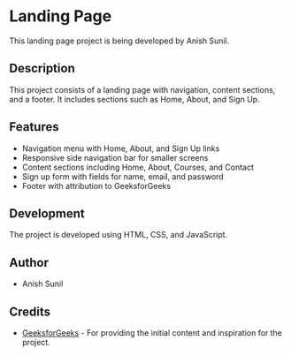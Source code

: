 # Landing Page

This landing page project is being developed by Anish Sunil.

## Description

This project consists of a landing page with navigation, content sections, and a footer. It includes sections such as Home, About, and Sign Up.

## Features

- Navigation menu with Home, About, and Sign Up links
- Responsive side navigation bar for smaller screens
- Content sections including Home, About, Courses, and Contact
- Sign up form with fields for name, email, and password
- Footer with attribution to GeeksforGeeks

## Development

The project is developed using HTML, CSS, and JavaScript.

## Author

- Anish Sunil

## Credits

- [GeeksforGeeks](https://www.geeksforgeeks.org/) - For providing the initial content and inspiration for the project.

